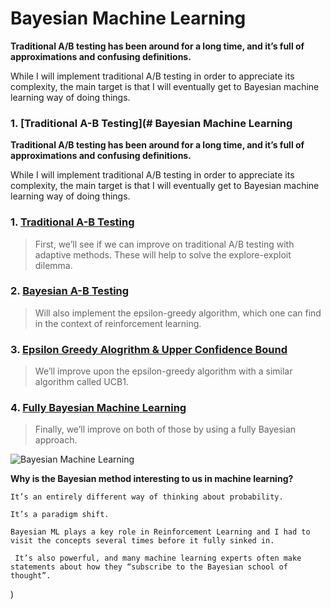 # Bayesian Machine Learning

**Traditional A/B testing has been around for a long time, and it’s full of approximations and confusing definitions.**

While I will implement traditional A/B testing in order to appreciate its complexity, the main target is that I will eventually get to Bayesian machine learning way of doing things.

### 1. [Traditional A-B Testing](# Bayesian Machine Learning

**Traditional A/B testing has been around for a long time, and it’s full of approximations and confusing definitions.**

While I will implement traditional A/B testing in order to appreciate its complexity, the main target is that I will eventually get to Bayesian machine learning way of doing things.

### 1. [Traditional A-B Testing](https://github.com/sourcecode369/bayesian-machine-learning/tree/master/Traditional%20AB%20Testing) 
> First, we’ll see if we can improve on traditional A/B testing with adaptive methods. These will help to solve the explore-exploit dilemma.

### 2. [Bayesian A-B Testing](https://www.github.com/sourcecode369)
> Will also implement the epsilon-greedy algorithm, which one can find in the context of reinforcement learning.

### 3. [Epsilon Greedy Alogrithm & Upper Confidence Bound](https://www.github.com/sourcecode369)
> We’ll improve upon the epsilon-greedy algorithm with a similar algorithm called UCB1.

### 4. [Fully Bayesian Machine Learning](https://www.github.com/sourcecode369)
> Finally, we’ll improve on both of those by using a fully Bayesian approach.

![Bayesian Machine Learning](http://blog.datumbox.com/wp-content/uploads/2013/09/bayesian_freshbiostats-770x484.png)

**Why is the Bayesian method interesting to us in machine learning?**

    It’s an entirely different way of thinking about probability.

    It’s a paradigm shift.

    Bayesian ML plays a key role in Reinforcement Learning and I had to visit the concepts several times before it fully sinked in.

     It’s also powerful, and many machine learning experts often make statements about how they “subscribe to the Bayesian school of thought”.
) 
